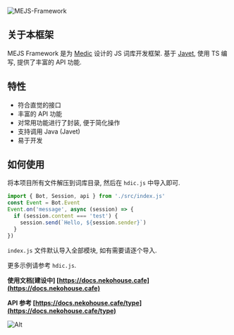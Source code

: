 ![MEJS-Framework](https://socialify.git.ci/Miaow233/MEJS-Framework/image?description=1&language=1&logo=https%3A%2F%2Fcdn.jsdelivr.net%2Fgh%2FMiaow233%2FMEJS-Framework%40main%2Fdocs%2Fassets%2Flogo.png&name=1&owner=1&pattern=Charlie%20Brown&stargazers=1&theme=Light)
## 关于本框架

MEJS Framework 是为 [Medic](http://docs.nekohouse.cafe/Medic/) 设计的 JS 词库开发框架. 基于 [Javet](https://github.com/caoccao/Javet), 使用 TS 编写, 提供了丰富的 API 功能.

## 特性

- 符合直觉的接口
- 丰富的 API 功能
- 对常用功能进行了封装, 便于简化操作
- 支持调用 Java (Javet)
- 易于开发

## 如何使用

将本项目所有文件解压到词库目录, 然后在 `hdic.js` 中导入即可.

```js
import { Bot, Session, api } from './src/index.js'
const Event = Bot.Event
Event.on('message', async (session) => {
  if (session.content === 'test') {
    session.send(`Hello, ${session.sender}`)
  }
})
```

`index.js` 文件默认导入全部模块, 如有需要请逐个导入.

更多示例请参考 `hdic.js`.

**使用文档[建设中] [https://docs.nekohouse.cafe](https://docs.nekohouse.cafe)**

**API 参考 [https://docs.nekohouse.cafe/type](https://docs.nekohouse.cafe/type)**

![Alt](https://repobeats.axiom.co/api/embed/80476bfcb2be552b6548029824d98780ddd5f7fc.svg 'Repobeats analytics image')
